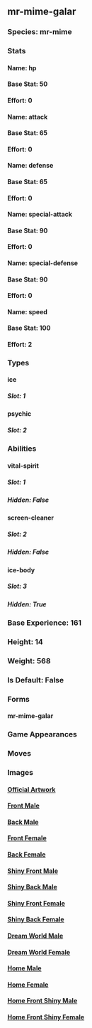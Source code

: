## mr-mime-galar
### Species: mr-mime
### Stats
#### Name: hp
#### Base Stat: 50
#### Effort: 0
#### Name: attack
#### Base Stat: 65
#### Effort: 0
#### Name: defense
#### Base Stat: 65
#### Effort: 0
#### Name: special-attack
#### Base Stat: 90
#### Effort: 0
#### Name: special-defense
#### Base Stat: 90
#### Effort: 0
#### Name: speed
#### Base Stat: 100
#### Effort: 2
### Types
#### ice
##### Slot: 1
#### psychic
##### Slot: 2
### Abilities
#### vital-spirit
##### Slot: 1
##### Hidden: False
#### screen-cleaner
##### Slot: 2
##### Hidden: False
#### ice-body
##### Slot: 3
##### Hidden: True
### Base Experience: 161
### Height: 14
### Weight: 568
### Is Default: False
### Forms
#### mr-mime-galar
### Game Appearances
### Moves
### Images
#### [Official Artwork](https://raw.githubusercontent.com/PokeAPI/sprites/master/sprites/pokemon/other/official-artwork/10165.png)
#### [Front Male](https://raw.githubusercontent.com/PokeAPI/sprites/master/sprites/pokemon/10165.png)
#### [Back Male](https://raw.githubusercontent.com/PokeAPI/sprites/master/sprites/pokemon/back/10165.png)
#### [Front Female](None)
#### [Back Female](None)
#### [Shiny Front Male](https://raw.githubusercontent.com/PokeAPI/sprites/master/sprites/pokemon/shiny/10165.png)
#### [Shiny Back Male](https://raw.githubusercontent.com/PokeAPI/sprites/master/sprites/pokemon/back/10165.png)
#### [Shiny Front Female](None)
#### [Shiny Back Female](None)
#### [Dream World Male](None)
#### [Dream World Female](None)
#### [Home Male](https://raw.githubusercontent.com/PokeAPI/sprites/master/sprites/pokemon/other/home/10165.png)
#### [Home Female](None)
#### [Home Front Shiny Male](https://raw.githubusercontent.com/PokeAPI/sprites/master/sprites/pokemon/other/home/shiny/10165.png)
#### [Home Front Shiny Female](None)